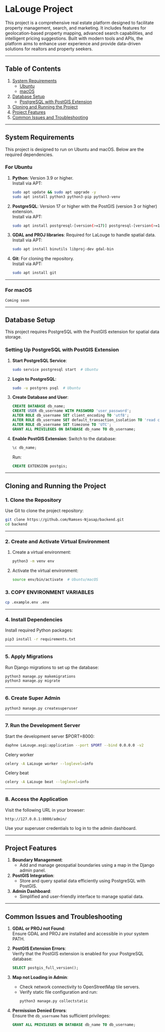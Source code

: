 # LaLouge Project

This project is a comprehensive real estate platform designed to facilitate property management, search, and marketing. It includes features for geolocation-based property mapping, advanced search capabilities, and intelligent pricing suggestions. Built with modern tools and APIs, the platform aims to enhance user experience and provide data-driven solutions for realtors and property seekers.

---

## **Table of Contents**

1. [System Requirements](#system-requirements)  
   - [Ubuntu](#for-ubuntu)  
   - [macOS](#for-macos)  
2. [Database Setup](#database-setup)  
   - [PostgreSQL with PostGIS Extension](#setting-up-postgresql-with-postgis-extension)  
3. [Cloning and Running the Project](#cloning-and-running-the-project)  
4. [Project Features](#project-features)  
5. [Common Issues and Troubleshooting](#common-issues-and-troubleshooting)  

---

## **System Requirements**

This project is designed to run on Ubuntu and macOS. Below are the required dependencies.

### **For Ubuntu**

1. **Python**: Version 3.9 or higher.  
   Install via APT:
   ```bash
   sudo apt update && sudo apt upgrade -y
   sudo apt install python3 python3-pip python3-venv
   ```

2. **PostgreSQL**: Version 17 or higher with the PostGIS (version 3 or higher) extension.  
   Install via APT:
   ```bash
   sudo apt install postgresql-[version(>=17)] postgresql-[version(>=17)]-postgis-[version(>=3)] postgresql-server-dev-[version(>=17)]
   ```

3. **GDAL and PROJ libraries**: Required for LaLouge to handle spatial data.  
   Install via APT:
   ```bash
   sudo apt install binutils libproj-dev gdal-bin
   ```
4. **Git**: For cloning the repository.  
   Install via APT:
   ```bash
   sudo apt install git
   ```

---

### **For macOS**
    Coming soon

---

## **Database Setup**

This project requires PostgreSQL with the PostGIS extension for spatial data storage.

### **Setting Up PostgreSQL with PostGIS Extension**

1. **Start PostgreSQL Service**:
   ```bash
   sudo service postgresql start  # Ubuntu
   ```

2. **Login to PostgreSQL**:
   ```bash
   sudo -u postgres psql  # Ubuntu
   ```

3. **Create Database and User**:
   ```sql
   CREATE DATABASE db_name;
   CREATE USER db_username WITH PASSWORD 'user_password';
   ALTER ROLE db_username SET client_encoding TO 'utf8';
   ALTER ROLE db_username SET default_transaction_isolation TO 'read committed';
   ALTER ROLE db_username SET timezone TO 'UTC';
   GRANT ALL PRIVILEGES ON DATABASE db_name TO db_username;
   ```

4. **Enable PostGIS Extension**:
   Switch to the database:
   ```sql
   \c db_name;
   ```
   Run:
   ```sql
   CREATE EXTENSION postgis;
   ```

---

## **Cloning and Running the Project**

### **1. Clone the Repository**

Use Git to clone the project repository:
```bash
git clone https://github.com/Ramses-Njasap/backend.git
cd backend
```

---

### **2. Create and Activate Virtual Environment**

1. Create a virtual environment:
   ```bash
   python3 -m venv env
   ```
2. Activate the virtual environment:
   ```bash
   source env/bin/activate  # Ubuntu/macOS
   ```

### **3. COPY ENVIRONMENT VARIABLES**

```bash
cp .example.env .env
```

---

### **4. Install Dependencies**

Install required Python packages:
```bash
pip3 install -r requirements.txt
```

---

### **5. Apply Migrations**

Run Django migrations to set up the database:
```bash
python3 manage.py makemigrations
python3 manage.py migrate
```

---

### **6. Create Super Admin**

```bash
python3 manage.py createsuperuser
```

---

### **7. Run the Development Server**

Start the development server $PORT=8000:
```bash
daphne LaLouge.asgi:application --port $PORT --bind 0.0.0.0 -v2
```

Celery worker
```bash
celery -A LaLouge worker --loglevel=info
```

Celery beat
```bash
celery -A LaLouge beat --loglevel=info
```

---

### **8. Access the Application**

Visit the following URL in your browser:
```
http://127.0.0.1:8000/admin/
```

Use your superuser credentials to log in to the admin dashboard.

---

## **Project Features**

1. **Boundary Management**:  
   - Add and manage geospatial boundaries using a map in the Django admin panel.
2. **PostGIS Integration**:  
   - Store and query spatial data efficiently using PostgreSQL with PostGIS.
3. **Admin Dashboard**:  
   - Simplified and user-friendly interface to manage spatial data.

---

## **Common Issues and Troubleshooting**

1. **GDAL or PROJ not Found**:  
   Ensure GDAL and PROJ are installed and accessible in your system PATH.

2. **PostGIS Extension Errors**:  
   Verify that the PostGIS extension is enabled for your PostgreSQL database:
   ```sql
   SELECT postgis_full_version();
   ```

3. **Map not Loading in Admin**:  
   - Check network connectivity to OpenStreetMap tile servers.
   - Verify static file configuration and run:
     ```bash
     python3 manage.py collectstatic
     ```

4. **Permission Denied Errors**:  
   Ensure the `db_username` has sufficient privileges:
   ```sql
   GRANT ALL PRIVILEGES ON DATABASE db_name TO db_username;
   ```